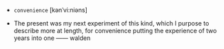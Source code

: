 - `convenience` [kənˈvi:niəns]



- The present was my next experiment of this kind, which I purpose to describe more at length, for convenience putting the experience of two years into one —— walden